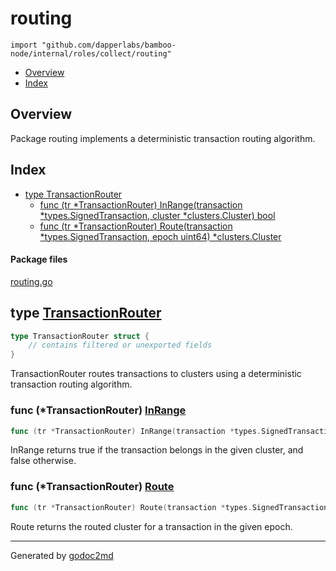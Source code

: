 

# routing
`import "github.com/dapperlabs/bamboo-node/internal/roles/collect/routing"`

* [Overview](#pkg-overview)
* [Index](#pkg-index)

## <a name="pkg-overview">Overview</a>
Package routing implements a deterministic transaction routing algorithm.




## <a name="pkg-index">Index</a>
* [type TransactionRouter](#TransactionRouter)
  * [func (tr *TransactionRouter) InRange(transaction *types.SignedTransaction, cluster *clusters.Cluster) bool](#TransactionRouter.InRange)
  * [func (tr *TransactionRouter) Route(transaction *types.SignedTransaction, epoch uint64) *clusters.Cluster](#TransactionRouter.Route)


#### <a name="pkg-files">Package files</a>
[routing.go](https://github.com/dapperlabs/bamboo-node/tree/master/internal/roles/collect/routing/routing.go)






## <a name="TransactionRouter">type</a> [TransactionRouter](https://github.com/dapperlabs/bamboo-node/tree/master/internal/roles/collect/routing/routing.go?s=314:388#L10)
``` go
type TransactionRouter struct {
    // contains filtered or unexported fields
}

```
TransactionRouter routes transactions to clusters using a deterministic transaction routing algorithm.










### <a name="TransactionRouter.InRange">func</a> (\*TransactionRouter) [InRange](https://github.com/dapperlabs/bamboo-node/tree/master/internal/roles/collect/routing/routing.go?s=680:786#L20)
``` go
func (tr *TransactionRouter) InRange(transaction *types.SignedTransaction, cluster *clusters.Cluster) bool
```
InRange returns true if the transaction belongs in the given cluster, and false otherwise.




### <a name="TransactionRouter.Route">func</a> (\*TransactionRouter) [Route](https://github.com/dapperlabs/bamboo-node/tree/master/internal/roles/collect/routing/routing.go?s=464:568#L15)
``` go
func (tr *TransactionRouter) Route(transaction *types.SignedTransaction, epoch uint64) *clusters.Cluster
```
Route returns the routed cluster for a transaction in the given epoch.








- - -
Generated by [godoc2md](http://godoc.org/github.com/lanre-ade/godoc2md)
